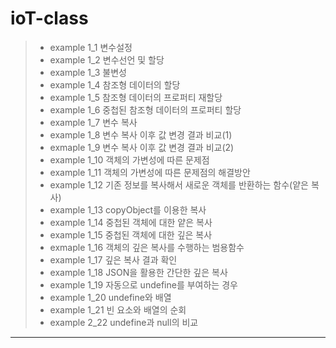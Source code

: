 # ioT-class

> * example 1_1  변수설정
> * example 1_2 변수선언 및 할당
> * example 1_3 불변성
> * example 1_4 참조형 데이터의 할당
> * example 1_5 참조형 데이터의 프로퍼티 재할당
> * example 1_6 중첩된 참조형 데이터의 프로퍼티 할당
> * example 1_7 변수 복사
> * example 1_8 변수 복사 이후 값 변경 결과 비교(1)
> * exmaple 1_9 변수 복사 이후 값 변경 결과 비교(2)
> * example 1_10 객체의 가변성에 따른 문제점
> * example 1_11 객체의 가변성에 따른 문제점의 해결방안
> * example 1_12 기존 정보를 복사해서 새로운 객체를 반환하는 함수(얕은 복사)
> * example 1_13 copyObject를 이용한 복사
> * example 1_14 중첩된 객체에 대한 얕은 복사
> * example 1_15 중첩된 객체에 대한 깊은 복사
> * exmaple 1_16 객체의 깊은 복사를 수행하는 범용함수
> * example 1_17 깊은 복사 결과 확인
> * example 1_18 JSON을 활용한 간단한 깊은 복사
> * example 1_19 자동으로 undefine를 부여하는 경우
> * example 1_20 undefine와 배열
> * example 1_21 빈 요소와 배열의 순회
> * example 2_22 undefine과 null의 비교

--------------------------------------------------------------------------------------
